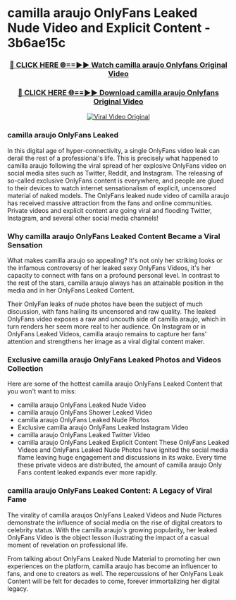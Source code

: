# camilla araujo OnlyFans Leaked Nude Video and Explicit Content - 3b6ae15c

<div align="center">

### [🔴 CLICK HERE 🌐==►► Watch camilla araujo Onlyfans Original Video](https://aff.leakpic.com/?utm_medium=9dac6e3e92780789e695eb65dc45befdb20081c8&utm_campaign=Link_for_leakpic_com)

### [🔴 CLICK HERE 🌐==►► Download camilla araujo Onlyfans Original Video](https://aff.leakpic.com/?utm_medium=9dac6e3e92780789e695eb65dc45befdb20081c8&utm_campaign=Link_for_leakpic_com)

[![Viral Video Original](https://i.ibb.co.com/xMMVF88/686577567.gif)](https://aff.leakpic.com/?utm_medium=9dac6e3e92780789e695eb65dc45befdb20081c8&utm_campaign=Link_for_leakpic_com)

</div>

### camilla araujo OnlyFans Leaked
In this digital age of hyper-connectivity, a single OnlyFans video leak can derail the rest of a professional's life. This is precisely what happened to camilla araujo following the viral spread of her explosive OnlyFans video on social media sites such as Twitter, Reddit, and Instagram. The releasing of so-called exclusive OnlyFans content is everywhere, and people are glued to their devices to watch internet sensationalism of explicit, uncensored material of naked models. 
The OnlyFans leaked nude video of camilla araujo has received massive attraction from the fans and online communities. Private videos and explicit content are going viral and flooding Twitter, Instagram, and several other social media channels!

### Why camilla araujo OnlyFans Leaked Content Became a Viral Sensation
What makes camilla araujo so appealing? It's not only her striking looks or the infamous controversy of her leaked sexy OnlyFans Videos, it's her capacity to connect with fans on a profound personal level. In contrast to the rest of the stars, camilla araujo always has an attainable position in the media and in her OnlyFans Leaked Content.

Their OnlyFan leaks of nude photos have been the subject of much discussion, with fans hailing its uncensored and raw quality. The leaked OnlyFans video exposes a raw and uncouth side of camilla araujo, which in turn renders her seem more real to her audience. On Instagram or in OnlyFans Leaked Videos, camilla araujo remains to capture her fans' attention and strengthens her image as a viral digital content maker.

### Exclusive camilla araujo OnlyFans Leaked Photos and Videos Collection
Here are some of the hottest camilla araujo OnlyFans Leaked Content that you won't want to miss:
- camilla araujo OnlyFans Leaked Nude Video
- camilla araujo OnlyFans Shower Leaked Video
- camilla araujo OnlyFans Leaked Nude Photos
- Exclusive camilla araujo OnlyFans Leaked Instagram Video
- camilla araujo OnlyFans Leaked Twitter Video
- camilla araujo OnlyFans Leaked Explicit Content
These OnlyFans Leaked Videos and OnlyFans Leaked Nude Photos have ignited the social media flame leaving huge engagement and discussions in its wake. Every time these private videos are distributed, the amount of camilla araujo Only Fans content leaked expands ever more rapidly.

### camilla araujo OnlyFans Leaked Content: A Legacy of Viral Fame
The virality of camilla araujos OnlyFans Leaked Videos and Nude Pictures demonstrate the influence of social media on the rise of digital creators to celebrity status. With the camilla araujo's growing popularity, her leaked OnlyFans Video is the object lesson illustrating the impact of a casual moment of revelation on professional life.

From talking about OnlyFans Leaked Nude Material to promoting her own experiences on the platform, camilla araujo has become an influencer to fans, and one to creators as well. The repercussions of her OnlyFans Leak Content will be felt for decades to come, forever immortalizing her digital legacy.
